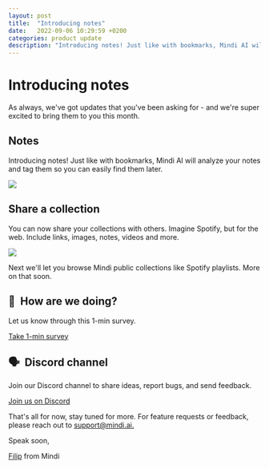 ```yaml
---
layout: post
title:  "Introducing notes"
date:   2022-09-06 10:29:59 +0200
categories: product update
description: "Introducing notes! Just like with bookmarks, Mindi AI will analyze your notes and tag them so you can easily find them later."
---
```

# Introducing notes

As always, we've got updates that you've been asking for - and we're super excited to bring them to you this month.

## Notes

Introducing notes! Just like with bookmarks, Mindi AI will analyze your notes and tag them so you can easily find them later.

![](https://bucket.mlcdn.com/a/3732/3732146/images/cdc9399477f3dd58ea79c677263ca4491a40f0d3.gif)

## Share a collection

You can now share your collections with others. Imagine Spotify, but for the web. Include links, images, notes, videos and more.

![](https://bucket.mlcdn.com/a/3732/3732146/images/d4f56db350c0b8fe88e740d64d6a51a42035a859.gif)

Next we'll let you browse Mindi public collections like Spotify playlists. More on that soon.

## 🙏  How are we doing?

Let us know through this 1-min survey.

[Take 1-min survey](https://forms.gle/vAkExn4TCxAzuGi78)

## 🗣  Discord channel

Join our Discord channel to share ideas, report bugs, and send feedback.

[Join us on Discord](https://discord.com/invite/Ctcz5GpG2Y)


That's all for now, stay tuned for more. For feature requests or feedback, please reach out to [support@mindi.ai.](mailto:support@mindi.ai.)

Speak soon,

[Filip](https://twitter.com/@filipistyping) from Mindi
